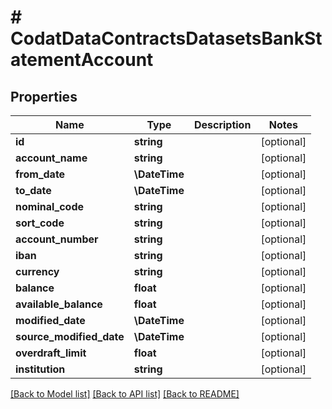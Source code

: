 # # CodatDataContractsDatasetsBankStatementAccount

## Properties

Name | Type | Description | Notes
------------ | ------------- | ------------- | -------------
**id** | **string** |  | [optional]
**account_name** | **string** |  | [optional]
**from_date** | **\DateTime** |  | [optional]
**to_date** | **\DateTime** |  | [optional]
**nominal_code** | **string** |  | [optional]
**sort_code** | **string** |  | [optional]
**account_number** | **string** |  | [optional]
**iban** | **string** |  | [optional]
**currency** | **string** |  | [optional]
**balance** | **float** |  | [optional]
**available_balance** | **float** |  | [optional]
**modified_date** | **\DateTime** |  | [optional]
**source_modified_date** | **\DateTime** |  | [optional]
**overdraft_limit** | **float** |  | [optional]
**institution** | **string** |  | [optional]

[[Back to Model list]](../../README.md#models) [[Back to API list]](../../README.md#endpoints) [[Back to README]](../../README.md)
